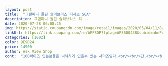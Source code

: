 ```yaml
---
layout: post 
title:  "그랜피니 돌핀 슬리브리스 티셔츠 SGA" 
description: 그랜피니 돌핀 슬리브리스 티 ..
date: 2020-07-28 06:08:25 
img: https://static.coupangcdn.com/image/retail/images/2020/05/04/11/8/f189ab1e-f8e6-4475-8891-74a1de59669d.jpg 
linkUrl: https://link.coupang.com/re/AFFSDP?lptag=AF3600438&subid=ahnPublicAsk&pageKey=1539981399&itemId=2638110809&vendorItemId=4967238347&traceid=V0-113-838118cc10cd1b8a 
categories: [1002] 
color: 9E9D24 
price: 14900 
author: Ask View Shop 
cont:  "100싸이즈 입는분들은 넉넉하게 입을수 있는 사이즈임다.<br/><br/>단.<br/><br/>디자인 예쁘요.<br/><br/>면이라 쿨한 느낌은 없어요.<br/><br/>목부분이넘좁아답답해보여요 ㅠ<br/>사이즈는괜찮은데... <br/><br/>쿨 소재 찾는분들은 꼭 참고들하세요<br/>프리사이즈인데 저한테는 크네요 사이즈가 105같아요... <br/>그래도 잘입겠습니다<br/>" 
---
```

